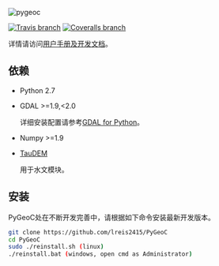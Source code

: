 ![pygeoc](docs/img/pygeoc.png)

[![Travis branch](https://img.shields.io/travis/lreis2415/PyGeoC/master.svg)](https://travis-ci.org/lreis2415/PyGeoC)
[![Coveralls branch](https://img.shields.io/coveralls/lreis2415/PyGeoC/master.svg)](https://coveralls.io/github/lreis2415/PyGeoC?branch=master)

详情请访问[用户手册及开发文档](https://lreis2415.github.io/PyGeoC/)。

## 依赖
+ Python 2.7
+ GDAL >=1.9,<2.0 

  详细安装配置请参考[GDAL for Python](docs/python_gdal_install.rst)。
+ Numpy >=1.9
+ [TauDEM](http://hydrology.usu.edu/taudem/taudem5/)

  用于水文模块。

## 安装
PyGeoC处在不断开发完善中，请根据如下命令安装最新开发版本。

```bash
git clone https://github.com/lreis2415/PyGeoC
cd PyGeoC
sudo ./reinstall.sh (linux)
./reinstall.bat (windows, open cmd as Administrator)
```

